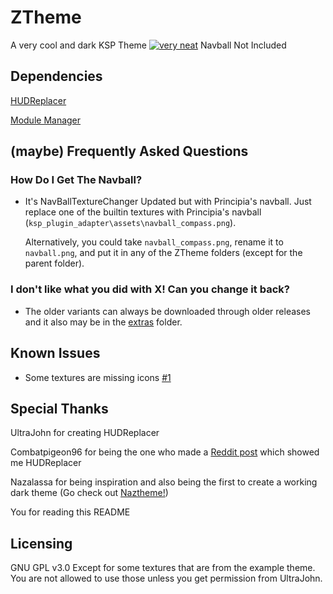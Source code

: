 # ZTheme
A very cool and dark KSP Theme
[![very neat](https://github.com/zapSNH/ZTheme/blob/main/banner.png "very neat")](https://github.com/zapSNH/ZTheme/blob/main/banner.png "very neat")
Navball Not Included

## Dependencies
[HUDReplacer](https://github.com/UltraJohn/HUDReplacer/releases "HUDReplacer") 

[Module Manager](https://github.com/sarbian/ModuleManager "Module Manager")

## (maybe) Frequently Asked Questions
### How Do I Get The Navball?
- It's NavBallTextureChanger Updated but with Principia's navball.
  Just replace one of the builtin textures with Principia's navball (`ksp_plugin_adapter\assets\navball_compass.png`).

  Alternatively, you could take `navball_compass.png`, rename it to `navball.png`, and put it in any of the ZTheme folders (except for the parent folder). 
### I don't like what you did with X! Can you change it back?
- The older variants can always be downloaded through older releases and it also may be in the [extras](https://github.com/zapSNH/ZTheme/wiki/Extras "extras") folder.

  
## Known Issues
 - Some textures are missing icons [#1](https://github.com/zapSNH/ZTheme/issues/1 "#1")


## Special Thanks
UltraJohn for creating HUDReplacer

Combatpigeon96 for being the one who made a [Reddit post](https://www.reddit.com/r/KerbalSpaceProgram/comments/12et06i/are_there_any_mods_that_change_the_look_of_the_ui/ "Reddit Post") which showed me HUDReplacer

Nazalassa for being inspiration and also being the first to create a working dark theme (Go check out [Naztheme!](https://forum.kerbalspaceprogram.com/index.php?/topic/216234-112x-naztheme-an-alternate-theme-for-ksp/ "Naztheme!"))

You for reading this README

## Licensing
GNU GPL v3.0
Except for some textures that are from the example theme. You are not allowed to use those unless you get permission from UltraJohn.
